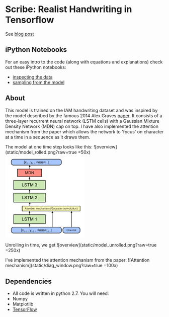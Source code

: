 Scribe: Realist Handwriting in Tensorflow
=======
See [blog post](https://greydanus.github.io/2016/08/21/handwriting/)

iPython Notebooks
--------
For an easy intro to the code (along with equations and explanations) check out these iPython notebooks:
* [inspecting the data](https://nbviewer.jupyter.org/github/greydanus/scribe/blob/master/dataloader.ipynb)
* [sampling from the model](https://nbviewer.jupyter.org/github/greydanus/scribe/blob/master/sample.ipynb)

About
--------
This model is trained on the IAM handwriting dataset and was inspired by the model described by the famous 2014 Alex Graves [paper](https://arxiv.org/abs/1308.0850). It consists of a three-layer recurrent neural network (LSTM cells) with a Gaussian Mixture Density Network (MDN) cap on top. I have also implemented the attention mechanism from the paper which allows the network to 'focus' on character at a time in a sequence as it draws them.

The model at one time step looks like this: 
![overview](static/model_rolled.png?raw=true =50x)
<img src="static/model_rolled.png" alt="Model overview" style="width: 50%;"/>

Unrolling in time, we get
![overview](static/model_unrolled.png?raw=true =250x)

I've implemented the attention mechanism from the paper:
![Attention mechanism](static/diag_window.png?raw=true =100x)

Dependencies
--------
* All code is written in python 2.7. You will need:
 * Numpy
 * Matplotlib
 * [TensorFlow](https://www.tensorflow.org/versions/master/get_started/os_setup.html#pip_install)
